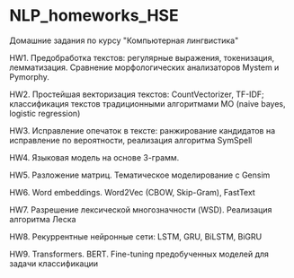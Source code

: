 # NLP_homeworks_HSE
Домашние задания по курсу "Компьютерная лингвистика" 

HW1. Предобработка текстов: регулярные выражения, токенизация, лемматизация. Сравнение морфологических анализаторов Mystem и Pymorphy.

HW2. Простейшая векторизация текстов: CountVectorizer, TF-IDF; классификация текстов традиционными алгоритмами МО (naive bayes, logistic regression)

HW3. Исправление опечаток в тексте: ранжирование кандидатов на исправление по вероятности, реализация алгоритма SymSpell

HW4. Языковая модель на основе 3-грамм. 

HW5. Разложение матриц. Тематическое моделирование с Gensim

HW6. Word embeddings. Word2Vec (CBOW, Skip-Gram), FastText

HW7. Разрешение лексической многозначности (WSD). Реализация алгоритма Леска

HW8. Рекуррентные нейронные сети: LSTM, GRU, BiLSTM, BiGRU

HW9. Transformers. BERT. Fine-tuning предобученных моделей для задачи классификации
